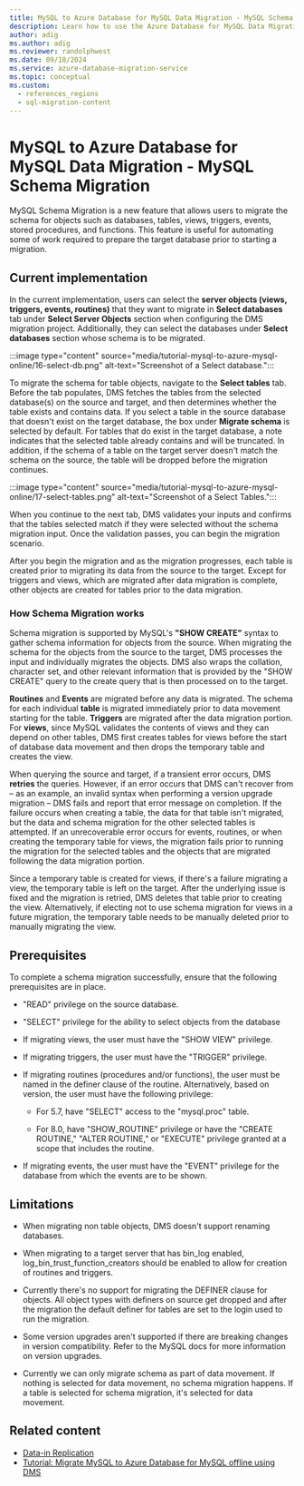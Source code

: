 ```yaml
---
title: MySQL to Azure Database for MySQL Data Migration - MySQL Schema Migration
description: Learn how to use the Azure Database for MySQL Data Migration - MySQL Schema Migration
author: adig
ms.author: adig
ms.reviewer: randolphwest
ms.date: 09/18/2024
ms.service: azure-database-migration-service
ms.topic: conceptual
ms.custom:
  - references_regions
  - sql-migration-content
---
```


# MySQL to Azure Database for MySQL Data Migration - MySQL Schema Migration

MySQL Schema Migration is a new feature that allows users to migrate the schema for objects such as databases, tables, views, triggers, events, stored procedures, and functions. This feature is useful for automating some of work required to prepare the target database prior to starting a migration.

## Current implementation

In the current implementation, users can select the **server objects (views, triggers, events, routines)** that they want to migrate in **Select databases** tab under **Select Server Objects** section when configuring the DMS migration project. Additionally, they can select the databases under **Select databases** section whose schema is to be migrated.

:::image type="content" source="media/tutorial-mysql-to-azure-mysql-online/16-select-db.png" alt-text="Screenshot of a Select database.":::

To migrate the schema for table objects, navigate to the **Select tables** tab. Before the tab populates, DMS fetches the tables from the selected database(s) on the source and target, and then determines whether the table exists and contains data. If you select a table in the source database that doesn't exist on the target database, the box under **Migrate schema** is selected by default. For tables that do exist in the target database, a note indicates that the selected table already contains and will be truncated. In addition, if the schema of a table on the target server doesn't match the schema on the source, the table will be dropped before the migration continues.

:::image type="content" source="media/tutorial-mysql-to-azure-mysql-online/17-select-tables.png" alt-text="Screenshot of a Select Tables.":::

When you continue to the next tab, DMS validates your inputs and confirms that the tables selected match if they were selected without the schema migration input. Once the validation passes, you can begin the migration scenario.

After you begin the migration and as the migration progresses, each table is created prior to migrating its data from the source to the target. Except for triggers and views, which are migrated after data migration is complete, other objects are created for tables prior to the data migration.

### How Schema Migration works

Schema migration is supported by MySQL's **"SHOW CREATE"** syntax to gather schema information for objects from the source. When migrating the schema for the objects from the source to the target, DMS processes the input and individually migrates the objects. DMS also wraps the collation, character set, and other relevant information that is provided by the "SHOW CREATE" query to the create query that is then processed on to the target.

**Routines** and **Events** are migrated before any data is migrated. The schema for each individual **table** is migrated immediately prior to data movement starting for the table. **Triggers** are migrated after the data migration portion. For **views**, since MySQL validates the contents of views and they can depend on other tables, DMS first creates tables for views before the start of database data movement and then drops the temporary table and creates the view.

When querying the source and target, if a transient error occurs, DMS **retries** the queries. However, if an error occurs that DMS can't recover from – as an example, an invalid syntax when performing a version upgrade migration – DMS fails and report that error message on completion. If the failure occurs when creating a table, the data for that table isn't migrated, but the data and schema migration for the other selected tables is attempted. If an unrecoverable error occurs for events, routines, or when creating the temporary table for views, the migration fails prior to running the migration for the selected tables and the objects that are migrated following the data migration portion.

Since a temporary table is created for views, if there's a failure migrating a view, the temporary table is left on the target. After the underlying issue is fixed and the migration is retried, DMS deletes that table prior to creating the view. Alternatively, if electing not to use schema migration for views in a future migration, the temporary table needs to be manually deleted prior to manually migrating the view.

## Prerequisites

To complete a schema migration successfully, ensure that the following prerequisites are in place.

- "READ" privilege on the source database.

- "SELECT" privilege for the ability to select objects from the database

- If migrating views, the user must have the "SHOW VIEW" privilege.

- If migrating triggers, the user must have the "TRIGGER" privilege.

- If migrating routines (procedures and/or functions), the user must be named in the definer clause of the routine. Alternatively, based on version, the user must have the following privilege:

  - For 5.7, have "SELECT" access to the "mysql.proc" table.

  - For 8.0, have "SHOW_ROUTINE" privilege or have the "CREATE ROUTINE," "ALTER ROUTINE," or "EXECUTE" privilege granted at a scope that includes the routine.

- If migrating events, the user must have the "EVENT" privilege for the database from which the events are to be shown.

## Limitations

- When migrating non table objects, DMS doesn't support renaming databases.

- When migrating to a target server that has bin_log enabled, log_bin_trust_function_creators should be enabled to allow for creation of routines and triggers.

- Currently there's no support for migrating the DEFINER clause for objects. All object types with definers on source get dropped and after the migration the default definer for tables are set to the login used to run the migration.

- Some version upgrades aren't supported if there are breaking changes in version compatibility. Refer to the MySQL docs for more information on version upgrades.

- Currently we can only migrate schema as part of data movement. If nothing is selected for data movement, no schema migration happens. If a table is selected for schema migration, it's selected for data movement.

## Related content

- [Data-in Replication](../mysql/concepts-data-in-replication.md)
- [Tutorial: Migrate MySQL to Azure Database for MySQL offline using DMS](tutorial-mysql-azure-mysql-offline-portal.md)
